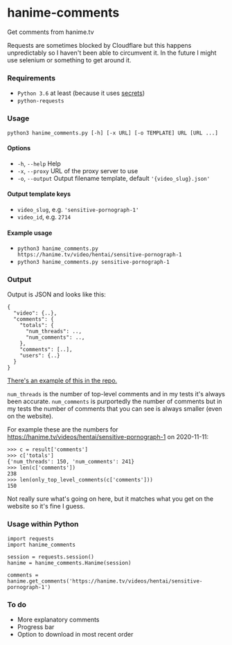 # hanime-comments
Get comments from hanime.tv

Requests are sometimes blocked by Cloudflare but this happens unpredictably so I haven't been able to circumvent it. In the future I might use selenium or something to get around it.

### Requirements
* `Python 3.6` at least (because it uses [secrets](https://docs.python.org/3/library/secrets.html))
* `python-requests`

### Usage
`python3 hanime_comments.py [-h] [-x URL] [-o TEMPLATE] URL [URL ...]`

#### Options
* `-h`, `--help` Help
* `-x`, `--proxy` URL of the proxy server to use
* `-o`, `--output` Output filename template, default `'{video_slug}.json'`

#### Output template keys
* `video_slug`,  e.g. `'sensitive-pornograph-1'`
* `video_id`, e.g. `2714`

#### Example usage
* `python3 hanime_comments.py https://hanime.tv/video/hentai/sensitive-pornograph-1`
* `python3 hanime_comments.py sensitive-pornograph-1`

### Output
Output is JSON and looks like this:
```
{
  "video": {..},
  "comments": {
    "totals": {
      "num_threads": ..,
      "num_comments": ..,
    },
    "comments": [..],
    "users": {..}
  }
}
```
[There's an example of this in the repo.](example.json)

`num_threads` is the number of top-level comments and in my tests it's always been accurate. `num_comments` is purportedly the number of comments but in my tests the number of comments that you can see is always smaller (even on the website).

For example these are the numbers for https://hanime.tv/videos/hentai/sensitive-pornograph-1 on 2020-11-11:
```
>>> c = result['comments']
>>> c['totals']
{'num_threads': 150, 'num_comments': 241}
>>> len(c['comments'])
238
>>> len(only_top_level_comments(c['comments']))
150
```
Not really sure what's going on here, but it matches what you get on the website so it's fine I guess.

### Usage within Python
```
import requests
import hanime_comments

session = requests.session()
hanime = hanime_comments.Hanime(session)

comments = hanime.get_comments('https://hanime.tv/videos/hentai/sensitive-pornograph-1')
```

### To do
* More explanatory comments
* Progress bar
* Option to download in most recent order
